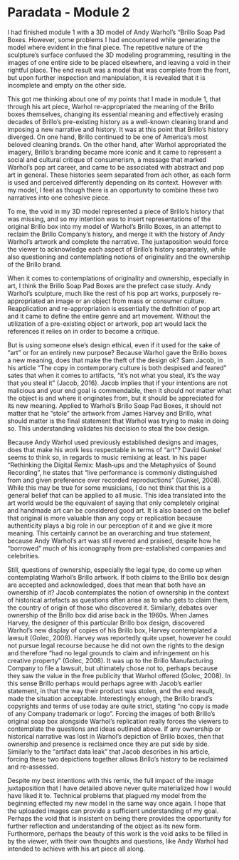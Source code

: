 # Paradata - Module 2


I had finished module 1 with a 3D model of Andy Warhol’s “Brillo Soap Pad Boxes. However, some problems I had encountered while generating the model where evident in the final piece. The repetitive nature of the sculpture’s surface confused the 3D modeling programming, resulting in the images of one entire side to be placed elsewhere, and leaving a void in their rightful place. The end result was a model that was complete from the front, but upon further inspection and manipulation, it is revealed that it is incomplete and empty on the other side. 


This got me thinking about one of my points that I made in module 1, that through his art piece, Warhol re-appropriated the meaning of the Brillo boxes themselves, changing its essential meaning and effectively erasing decades of Brillo’s pre-existing history as a well-known cleaning brand and imposing a new narrative and history. It was at this point that Brillo’s history diverged. On one hand, Brillo continued to be one of America’s most beloved cleaning brands. On the other hand, after Warhol appropriated the imagery, Brillo’s branding became more iconic and it came to represent a social and cultural critique of consumerism, a message that marked Warhol’s pop art career, and came to be associated with abstract and pop art in general. These histories seem separated from ach other, as each form is used and perceived differently depending on its context. However with my model, I feel as though there is an opportunity to combine these two narratives into one cohesive piece. 


To me, the void in my 3D model represented a piece of Brillo’s history that was missing, and so my intention was to insert representations of the original Brillo box into my model of Warhol’s Brillo Boxes, in an attempt to reclaim the Brillo Company’s history, and merge it with the history of Andy Warhol’s artwork and complete the narrative.  The juxtaposition would force the viewer to acknowledge each aspect of Brillo’s history separately, while also questioning and contemplating notions of originality and the ownership of the Brillo brand. 


When it comes to contemplations of originality and ownership, especially in art, I think the Brillo Soap Pad Boxes are the prefect case study. Andy Warhol’s sculpture, much like the rest of his pop art works, purposely re-appropriated an image or an object from mass or consumer culture. Reapplication and re-appropriation is essentially the definition of pop art and it came to define the entire genre and art movement. Without the utilization of a pre-existing object or artwork, pop art would lack the references it relies on in order to become a critique. 


But is using someone else’s design ethical, even if it used for the sake of “art” or for an entirely new purpose? Because Warhol gave the Brillo boxes a new meaning, does that make the theft of the design ok? Sam Jacob, in his article “The copy in contemporary culture is both despised and feared” sates that when it comes to artifacts, “it’s not what you steal, it’s the way that you steal it” (Jacob, 2016). Jacob implies that if your intentions are not malicious and your end goal is commendable, then it should not matter what the object is and where it originates from, but it should be appreciated for its new meaning. Applied to Warhol’s Brillo Soap Pad Boxes, it should not matter that he “stole” the artwork from James Harvey and Brillo, what should matter is the final statement that Warhol was trying to make in doing so. This understanding validates his decision to steal the box design. 


Because Andy Warhol used previously established designs and images, does that make his work less respectable in terms of “art”? David Gunkel seems to think so, in regards to music remixing at least. In his paper “Rethinking the Digital Remix: Mash‐ups and the Metaphysics of Sound Recording”, he states that “live performance is commonly distinguished from and given preference over recorded reproductions” (Gunkel, 2008). While this may be true for some musicians, I do not think that this is a general belief that can be applied to all music. This idea translated into the art world would be the equivalent of saying that only completely original and handmade art can be considered good art. It is also based on the belief that original is more valuable than any copy or replication because authenticity plays a big role in our perception of it and we give it more meaning.  This certainly cannot be an overarching and true statement, because Andy Warhol’s art was still revered and praised, despite how he “borrowed” much of his iconography from pre-established companies and celebrities. 


Still, questions of ownership, especially the legal type, do come up when contemplating Warhol’s Brillo artwork. If both claims to the Brillo box design are accepted and acknowledged, does that mean that both have an ownership of it? Jacob contemplates the notion of ownership in the context of historical artefacts as questions often arise as to who gets to claim them, the country of origin of those who discovered it. Similarly, debates over ownership of the Brillo box did arise back in the 1960s. When James Harvey, the designer of this particular Brillo box design, discovered Warhol’s new display of copies of his Brillo box, Harvey contemplated a lawsuit (Golec, 2008). Harvey was reportedly quite upset, however he could not pursue legal recourse because he did not own the rights to the design and therefore “had no legal grounds to claim and infringement on his creative property” (Golec, 2008). It was up to the Brillo Manufacturing Company to file a lawsuit, but ultimately chose not to, perhaps because they saw the value in the free publicity that Warhol offered (Golec, 2008). In this sense Brillo perhaps would perhaps agree with Jacob’s earlier statement, in that the way their product was stolen, and the end result, made the situation acceptable. Interestingly enough, the Brillo brand’s copyrights and terms of use today are quite strict, stating “no copy is made of any Company trademark or logo”. 
Forcing the images of both Brillo’s original soap box alongside Warhol’s replication really forces the viewers to contemplate the questions and ideas outlined above. If any ownership or historical narrative was lost in Warhol’s depiction of Brillo boxes, then that ownership and presence is reclaimed once they are put side by side. Similarly to the “artifact data leak” that Jacob describes in his article, forcing these two depictions together allows Brillo’s history to be reclaimed and re-assessed. 


Despite my best intentions with this remix, the full impact of the image juxtaposition that I have detailed above never quite materialized how I would have liked it to. Technical problems that plagued my model from the beginning effected my new model in the same way once again. I hope that the uploaded images can provide a sufficient understanding of my goal. Perhaps the void that is insistent on being there provides the opportunity for further reflection and understanding of the object as its new form. Furthermore, perhaps the beauty of this work is the void asks to be filled in by the viewer, with their own thoughts and questions, like Andy Warhol had intended to achieve with his art piece all along. 
	

 
